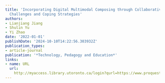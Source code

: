 ```yaml
---
title: 'Incorporating Digital Multimodal Composing through Collaborative Action Research:
  Challenges and Coping Strategies'
authors:
- Lianjiang Jiang
- Shulin Yu
- Yi Zhao
date: '2022-01-01'
publishDate: '2024-10-10T14:22:56.303932Z'
publication_types:
- article-journal
publication: '*Technology, Pedagogy and Education*'
links:
- name: URL
  url: 
    http://myaccess.library.utoronto.ca/login?qurl=https://www.proquest.com/docview/2674238438?accountid=14771&bdid=38382&_bd=X3AwgvlqGryeuk9q%2FvgyY4e6Moo%3D
---
```

